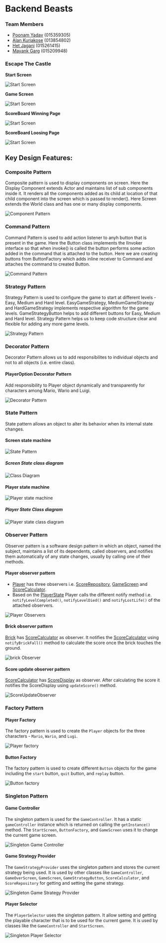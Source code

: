 # Backend Beasts

### Team Members

- [Poonam Yadav](https://github.com/poonamyadav12) (015359305)
- [Alan Kuriakose](https://github.com/aln0071) (013854802)
- [Het Jagani](https://github.com/hetjagani) (015261415)
- [Mayank Garg](https://github.com/mayankgarg23) (015209948)

### Escape The Castle

**Start Screen**

![Start Screen](escapethecastle/images/StartScreen.png)

**Game Screen**

![Start Screen](escapethecastle/images/GameScreen.png)

**ScoreBoard Winning Page**

![Start Screen](escapethecastle/images/ScoreBoard-WinningPage.png)

**ScoreBoard Loosing Page**

![Start Screen](escapethecastle/images/ScoreBoard-LoosingPage.png)

## Key Design Features:

### Composite Pattern
Composite pattern is used to display components on screen. Here the Display Component extends Actor and maintains list of sub components inside it. It renders all the components added as its child at location of that child component into the screen which is passed to render(). Here Screen extends the World class and has one or many display components.

![Component Pattern](escapethecastle/uml_diagrams/CompositeClassDiagram.png)

### Command Pattern
Command Pattern is used to add action listener to anyh button that is present in the game. Here the Button class implements the IInvoker interface so that when invoke() is called the button performs some action added in the command that is attached to the button. Here we are creating buttons from ButtonFactory which adds inline receiver to Command and attaches the command to created Button.

![Command Pattern](escapethecastle/uml_diagrams/CommandClassDiagram.png)

### Strategy Pattern

Strategy Pattern is used to configure the game to start at different levels - Easy, Medium and Hard level.
EasyGameStrategy, MediumGameStrategy and HardGameStrategy implements respective algorithm for the game levels.
GameStrategyButton helps to add different buttons for Easy, Medium and Hard level. Strategy Pattern helps us to keep
code structure clear and flexible for adding any more game levels.

![Strategy Pattern](escapethecastle/uml_diagrams/StrategyPattern.png)

### Decorator Pattern

Decorator Pattern allows us to add responsibilites to individual objects and not to all objects (i.e. entire class).

#### PlayerOption Decorator Pattern

Add responsibility to Player object dynamically and transparently for characters among Mario, Wario and Luigi.

![Decorator Pattern](escapethecastle/uml_diagrams/DecoratorPattern.png)

### State Pattern

State pattern allows an object to alter its behavior when its internal state changes.

#### Screen state machine

![State Pattern](escapethecastle/uml_diagrams/Screen_Statemachine.png)

##### Screen State class diagram

![Class Diagram](escapethecastle/uml_diagrams/ScreenStateClassDiagram.png)

#### Player state machine

![Player state machine](escapethecastle/uml_diagrams/PlayerStatePattern.png)

##### Player State Class diagram

![Player state class diagram](escapethecastle/uml_diagrams/PlayerStateClassDiagram.png)

### Observer Pattern

Observer pattern is a software design pattern in which an object, named the subject, maintains a list of its dependents, called observers, and notifies them automatically of any state changes, usually by calling one of their methods.

#### Player observer pattern
- [Player](escapethecastle/Player.java) has three observers i.e. [ScoreRepository](escapethecastle/ScoreRepository.java), [GameScreen](escapethecastle/GameScreen.java) and [ScoreCalculator](escapethecastle/ScoreCalculator.java). 
- Based on the [PlayerState](escapethecastle/PlayerState.java) Player calls the different notify method i.e. `notifyLevelCompleted()`, `notifyLevelDied()` and `notifyLostLife()` of the attached observers.

![Player Observers](escapethecastle/uml_diagrams/PlayerObserverPattern.png)

#### Brick observer pattern
[Brick](escapethecastle/Brick.java) has [ScoreCalculator](escapethecastle/ScoreCalculator.java) as observer. It notifies the [ScoreCalculator](escapethecastle/ScoreCalculator.java) using `notifyBrickFall()` method to calculate the score once the brick touches the ground.

![brick Observer](escapethecastle/uml_diagrams/BrickObserverPattern.png)

#### Score update observer pattern
[ScoreCalculator](escapethecastle/ScoreCalculator.java) has [ScoreDisplay](escapethecastle/ScoreDisplay.java) as observer. After calculating the score it notifies the ScoreDisplay using `updateScore()` method. 

![ScoreUpdateObserver](escapethecastle/uml_diagrams/ScoreUpdateObserver.png)

### Factory Pattern

#### Player Factory

The factory pattern is used to create the `Player` objects for the three characters - `Mario`,  `Wario`, and `Lugi`.

![Player factory](escapethecastle/uml_diagrams/FactoryPlayer.png)

#### Button Factory

The factory pattern is used to create different `Button` objects for the game including the `start` button, `quit`
button, and `replay` button.

![Button factory](escapethecastle/uml_diagrams/FactoryButton.png)

### Singleton Pattern

#### Game Controller

The singleton pattern is used for the `GameController`. It has a static `gameController` instance which is returned on
calling the `getInstance()` method. The `StartScreen`, `ButtonFactory`, and `GameScreen` uses it to change the current
game screen.

![Singleton Game Controller](escapethecastle/uml_diagrams/SingletonGameController.png)

#### Game Strategy Provider

The `GameStrategyProvider` uses the singleton pattern and stores the current strategy being used. It is used by other
classes like `GameController`, `GameOverScreen`, `GameScreen`, `GameStrategyButton`, `ScoreCalculator`,
and `ScoreRepository` for getting and setting the game strategy.

![Singleton Game Strategy Provider](escapethecastle/uml_diagrams/SingletonGameStrategyProvider.png)

#### Player Selector

The `PlayerSelector` uses the singleton pattern. It allow setting and getting the playable character that is to be used
for the current game. It is used by classes like the `GameController` and `StartScreen`.

![Singleton Player Selector](escapethecastle/uml_diagrams/SingletonPlayerSelector.png)
